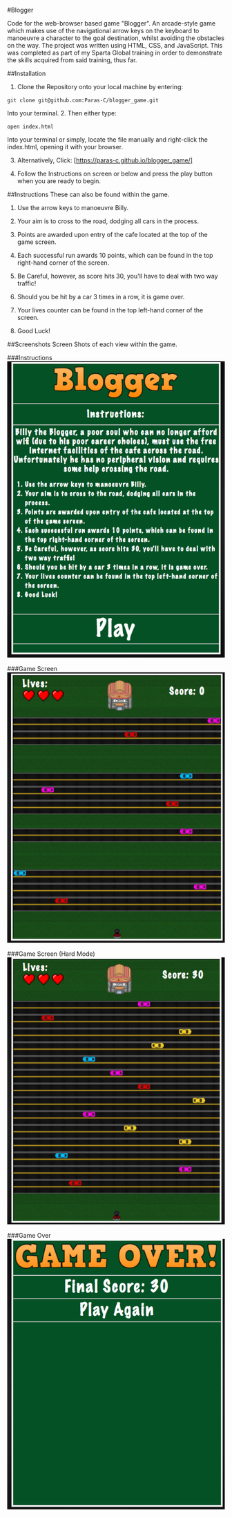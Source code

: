 #Blogger

Code for the web-browser based game "Blogger". An arcade-style game which makes use of the navigational arrow keys on the keyboard to manoeuvre a character to the goal destination, whilst avoiding the obstacles on the way. The project was 
written using HTML, CSS, and JavaScript. This was completed as part of my Sparta Global training in order to demonstrate the skills acquired from said training, thus far.


##Installation
1. Clone the Repository onto your local machine by entering:  
```
git clone git@github.com:Paras-C/blogger_game.git
```  
Into your terminal.
2. Then either type:  
```
open index.html
```  
Into your terminal
or simply, locate the file manually and right-click the index.html, opening it with your browser.  

3. Alternatively, Click: [https://paras-c.github.io/blogger_game/]

4. Follow the Instructions on screen or below and press the play button when you are ready to begin.

##Instructions
These can also be found within the game.  

1. Use the arrow keys to manoeuvre Billy.

2. Your aim is to cross to the road, dodging all cars in the process.

3. Points are awarded upon entry of the cafe located at the top of the game screen.

4. Each successful run awards 10 points, which can be found in the top right-hand corner of the screen.

5. Be Careful, however, as score hits 30, you'll have to deal with two way traffic!

6. Should you be hit by a car 3 times in a row, it is game over.

7. Your lives counter can be found in the top left-hand corner of the screen.

8. Good Luck!


##Screenshots
Screen Shots of each view within the game.

###Instructions
![Instructions Page](https://raw.githubusercontent.com/Paras-C/blogger_game/master/images/instruction_screen.png)

###Game Screen
![Main Game](https://raw.githubusercontent.com/Paras-C/blogger_game/master/images/game_screen.png)

###Game Screen (Hard Mode)
![Hard Mode Game](https://raw.githubusercontent.com/Paras-C/blogger_game/master/images/hardgame_screen.png)

###Game Over
![Game Over](https://raw.githubusercontent.com/Paras-C/blogger_game/master/images/gameover_screen.png)